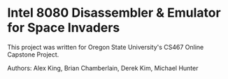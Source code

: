 # Intel 8080 Disassembler & Emulator for Space Invaders

This project was written for Oregon State University's CS467 Online Capstone Project.

Authors: Alex King, Brian Chamberlain, Derek Kim, Michael Hunter
